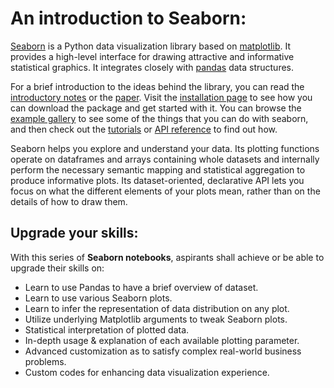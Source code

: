 # An introduction to Seaborn:

[Seaborn](https://seaborn.pydata.org/index.html) is a Python data visualization library based on [matplotlib](https://matplotlib.org/). It provides a high-level interface for drawing attractive and informative statistical graphics. It integrates closely with [pandas](https://pandas.pydata.org/) data structures.

For a brief introduction to the ideas behind the library, you can read the [introductory notes](https://seaborn.pydata.org/tutorial/introduction.html) or the [paper](https://joss.theoj.org/papers/10.21105/joss.03021). Visit the [installation page](https://seaborn.pydata.org/installing.html) to see how you can download the package and get started with it. You can browse the [example gallery](https://seaborn.pydata.org/examples/index.html) to see some of the things that you can do with seaborn, and then check out the [tutorials](https://seaborn.pydata.org/tutorial.html) or [API reference](https://seaborn.pydata.org/api.html) to find out how.

Seaborn helps you explore and understand your data. Its plotting functions operate on dataframes and arrays containing whole datasets and internally perform the necessary semantic mapping and statistical aggregation to produce informative plots. Its dataset-oriented, declarative API lets you focus on what the different elements of your plots mean, rather than on the details of how to draw them.

## Upgrade your skills:

With this series of **Seaborn notebooks**, aspirants shall achieve or be able to upgrade their skills on:

- Learn to use Pandas to have a brief overview of dataset.
- Learn to use various Seaborn plots.
- Learn to infer the representation of data distribution on any plot.
- Utilize underlying Matplotlib arguments to tweak Seaborn plots.
- Statistical interpretation of plotted data.
- In-depth usage & explanation of each available plotting parameter.
- Advanced customization as to satisfy complex real-world business problems.
- Custom codes for enhancing data visualization experience.
